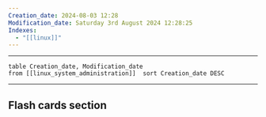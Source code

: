 ```yaml
---
Creation_date: 2024-08-03 12:28
Modification_date: Saturday 3rd August 2024 12:28:25
Indexes:
  - "[[linux]]"
---
```


----



```dataview
table Creation_date, Modification_date
from [[linux_system_administration]]  sort Creation_date DESC
```























---
## Flash cards section
